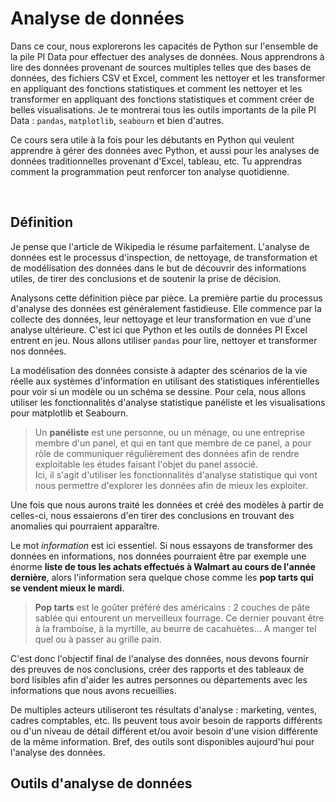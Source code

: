 # Analyse de données

Dans ce cour, nous explorerons les capacités de Python sur l'ensemble de la pile PI Data pour effectuer des analyses de données. Nous apprendrons à lire des données provenant de sources multiples telles que des bases de données, des fichiers CSV et Excel, comment les nettoyer et les transformer en appliquant des fonctions statistiques et comment les nettoyer et les transformer en appliquant des fonctions statistiques et comment créer de belles visualisations. Je te montrerai tous les outils importants de la pile PI Data : `pandas`, `matplotlib`, `seabourn` et bien d'autres.<br/>

Ce cours sera utile à la fois pour les débutants en Python qui veulent apprendre à gérer des données avec Python, et aussi pour les analyses de données traditionnelles provenant d'Excel, tableau, etc. Tu apprendras comment la programmation peut renforcer ton analyse quotidienne.

<br/>

## Définition
Je pense que l'article de Wikipedia le résume parfaitement. L'analyse de données est le processus d'inspection, de nettoyage, de transformation et de modélisation des données dans le but de découvrir des informations utiles, de tirer des conclusions et de soutenir la prise de décision. <br>

Analysons cette définition pièce par pièce. La première partie du processus d'analyse des données est généralement fastidieuse. Elle commence par la collecte des données, leur nettoyage et leur transformation en vue d'une analyse ultérieure. C'est ici que Python et les outils de données PI Excel entrent en jeu. Nous allons utiliser `pandas` pour lire, nettoyer et transformer nos données.<br/>

La modélisation des données consiste à adapter des scénarios de la vie réelle aux systèmes d'information en utilisant des statistiques inférentielles pour voir si un modèle ou un schéma se dessine. Pour cela, nous allons utiliser les fonctionnalités d'analyse statistique panéliste et les visualisations pour matplotlib et Seabourn.

> Un **panéliste** est une personne, ou un ménage, ou une entreprise membre d'un panel, et qui en tant que membre de ce panel, a pour rôle de communiquer régulièrement des données afin de rendre exploitable les études faisant l'objet du panel associé.<br/>
> Ici, il s'agit d'utiliser les fonctionnalités d'analyse statistique qui vont nous permettre d'explorer
> les données afin de mieux les exploiter.

Une fois que nous aurons traité les données et créé des modèles à partir de celles-ci, nous essaierons d'en tirer des conclusions en trouvant des anomalies qui pourraient apparaître.<br/>

Le mot *information* est ici essentiel. Si nous essayons de transformer des données en informations, nos données pourraient être par exemple une énorme **liste de tous les achats effectués à Walmart au cours de l'année dernière**, alors l'information sera quelque chose comme les **pop tarts qui se vendent mieux le mardi**.

> **Pop tarts** est le goûter préféré des américains : 2 couches de pâte sablée qui entourent un merveilleux fourrage. Ce dernier pouvant être à la framboise, à la myrtille, au beurre de cacahuètes... A manger tel quel ou à passer au grille pain.

C'est donc l'objectif final de l'analyse des données, nous devons fournir des preuves de nos conclusions, créer des rapports et des tableaux de bord lisibles afin d'aider les autres personnes ou départements avec les informations que nous avons recueillies.<br/>

De multiples acteurs utiliseront tes résultats d'analyse : marketing, ventes, cadres comptables, etc.
Ils peuvent tous avoir besoin de rapports différents ou d'un niveau de détail différent et/ou avoir besoin d'une vision différente de la même information. Bref, des outils sont disponibles aujourd'hui pour l'analyse des données.

## Outils d'analyse de données
